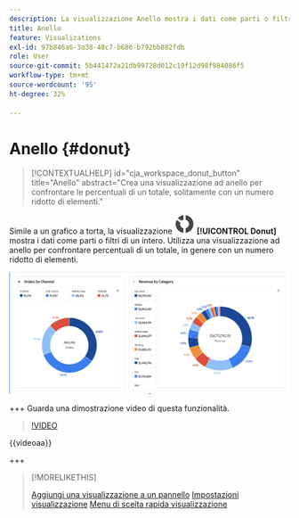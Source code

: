 ```yaml
---
description: La visualizzazione Anello mostra i dati come parti o filtri di un insieme.
title: Anello
feature: Visualizations
exl-id: 97b846a6-3a38-48c7-b686-b792bb882fdb
role: User
source-git-commit: 5b441472a21db99728d012c19f12d98f984086f5
workflow-type: tm+mt
source-wordcount: '95'
ht-degree: 32%

---
```


# Anello {#donut}

<!-- markdownlint-disable MD034 -->

>[!CONTEXTUALHELP]
>id="cja_workspace_donut_button"
>title="Anello"
>abstract="Crea una visualizzazione ad anello per confrontare le percentuali di un totale, solitamente con un numero ridotto di elementi."

<!-- markdownlint-enable MD034 -->


Simile a un grafico a torta, la visualizzazione ![GraphDonut](/help/assets/icons/GraphDonut.svg) **[!UICONTROL Donut]** mostra i dati come parti o filtri di un intero. Utilizza una visualizzazione ad anello per confrontare percentuali di un totale, in genere con un numero ridotto di elementi.

![Grafico ad anello che mostra i dati come parti o filtri di un intero.](assets/donut.png)

+++ Guarda una dimostrazione video di questa funzionalità.

>[!VIDEO](https://video.tv.adobe.com/v/23989/?quality=12)

{{videoaa}}

+++

>[!MORELIKETHIS]
>
>[Aggiungi una visualizzazione a un pannello](/help/analysis-workspace/visualizations/freeform-analysis-visualizations.md#add-visualizations-to-a-panel)
>[Impostazioni visualizzazione](/help/analysis-workspace/visualizations/freeform-analysis-visualizations.md#settings)
>[Menu di scelta rapida visualizzazione](/help/analysis-workspace/visualizations/freeform-analysis-visualizations.md#context-menu)
>

